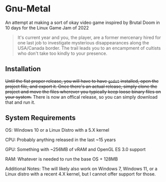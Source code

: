 # Gnu-Metal 
An attempt at making a sort of okay video game inspired by Brutal Doom in 10 days for the Linux Game Jam of 2022 

> It's current year and you, the player, are a former mercenary hired for one last job to investigate mysterious disappearances along the USA/Canada border. The trail leads you to an encampment of cultists who don't take too kindly to your presence.

## Installation
~~Until the fist proper release, you will have to have `godot` installed, open the project file, and export it. Once there's an actual release, simply clone the project and move the files wherever you typically keep loose binary files on your system.~~ There is now an offical release, so you can simply download that and run it. 
## System Requirements

 OS: Windows 10 or a Linux Distro with a 5.X kernel
 
 CPU: Probably anything released in the last ~15 years
 
 GPU: Something with ~256MB of vRAM and OpenGL ES 3.0 support
 
 RAM: Whatever is needed to run the base OS + 128MB
 
 Additional Notes: The will likely also work on Windows 7, Windows 11, or a Linux distro with a recent 4.X kernel, but I cannot offer support for those.

